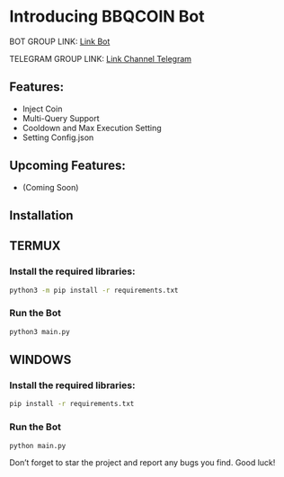 # Introducing BBQCOIN Bot

BOT GROUP LINK: [Link Bot](https://t.me/BBQcoin_bot/BBQcoin?startapp=r_5373988314)

TELEGRAM GROUP LINK: [Link Channel Telegram](https://t.me/UxScript)

## Features:
- Inject Coin
- Multi-Query Support
- Cooldown and Max Execution Setting
- Setting Config.json

## Upcoming Features:
- (Coming Soon)

## Installation

## TERMUX
### Install the required libraries:
```bash
python3 -m pip install -r requirements.txt
```
### Run the Bot   
```bash
python3 main.py
```

## WINDOWS
### Install the required libraries:
```bash
pip install -r requirements.txt
```
### Run the Bot   
```bash
python main.py
```

Don’t forget to star the project and report any bugs you find. Good luck!
